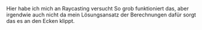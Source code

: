 Hier habe ich mich an Raycasting versucht
So grob funktioniert das, aber irgendwie auch nicht da mein Lösungsansatz der Berechnungen dafür sorgt das es an den Ecken klippt.
